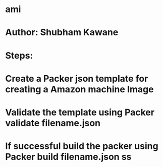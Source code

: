 # ami
# Author: Shubham Kawane

# Steps: 

# Create a Packer json template for creating a Amazon machine Image

# Validate the template using Packer validate filename.json

# If successful build the packer using  Packer build filename.json   ss

